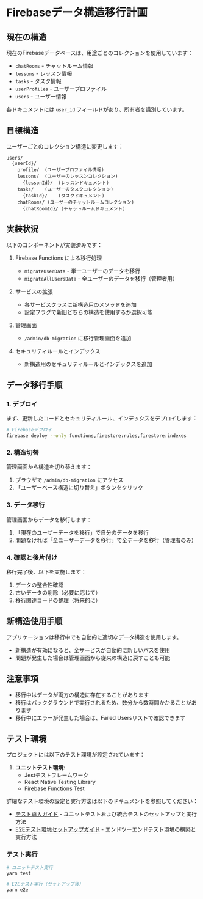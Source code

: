 # Firebaseデータ構造移行計画

## 現在の構造
現在のFirebaseデータベースは、用途ごとのコレクションを使用しています：

- `chatRooms` - チャットルーム情報
- `lessons` - レッスン情報
- `tasks` - タスク情報
- `userProfiles` - ユーザープロファイル
- `users` - ユーザー情報

各ドキュメントには `user_id` フィールドがあり、所有者を識別しています。

## 目標構造
ユーザーごとのコレクション構造に変更します：

```
users/
  {userId}/
    profile/  (ユーザープロファイル情報)
    lessons/  (ユーザーのレッスンコレクション)
      {lessonId}/  (レッスンドキュメント)
    tasks/    (ユーザーのタスクコレクション)
      {taskId}/    (タスクドキュメント)
    chatRooms/ (ユーザーのチャットルームコレクション)
      {chatRoomId}/ (チャットルームドキュメント)
```

## 実装状況

以下のコンポーネントが実装済みです：

1. Firebase Functions による移行処理
   - `migrateUserData` - 単一ユーザーのデータを移行
   - `migrateAllUsersData` - 全ユーザーのデータを移行（管理者用）

2. サービスの拡張
   - 各サービスクラスに新構造用のメソッドを追加
   - 設定フラグで新旧どちらの構造を使用するか選択可能

3. 管理画面
   - `/admin/db-migration` に移行管理画面を追加

4. セキュリティルールとインデックス
   - 新構造用のセキュリティルールとインデックスを追加

## データ移行手順

### 1. デプロイ
まず、更新したコードとセキュリティルール、インデックスをデプロイします：

```bash
# Firebaseデプロイ
firebase deploy --only functions,firestore:rules,firestore:indexes
```

### 2. 構造切替
管理画面から構造を切り替えます：

1. ブラウザで `/admin/db-migration` にアクセス
2. 「ユーザーベース構造に切り替え」ボタンをクリック

### 3. データ移行
管理画面からデータを移行します：

1. 「現在のユーザーデータを移行」で自分のデータを移行
2. 問題なければ「全ユーザーデータを移行」で全データを移行（管理者のみ）

### 4. 確認と後片付け

移行完了後、以下を実施します：

1. データの整合性確認
2. 古いデータの削除（必要に応じて）
3. 移行関連コードの整理（将来的に）

## 新構造使用手順

アプリケーションは移行中でも自動的に適切なデータ構造を使用します。

- 新構造が有効になると、全サービスが自動的に新しいパスを使用
- 問題が発生した場合は管理画面から従来の構造に戻すことも可能

## 注意事項

- 移行中はデータが両方の構造に存在することがあります
- 移行はバックグラウンドで実行されるため、数分から数時間かかることがあります
- 移行中にエラーが発生した場合は、Failed Usersリストで確認できます 

## テスト環境

プロジェクトには以下のテスト環境が設定されています：

1. **ユニットテスト環境**:
   - Jestテストフレームワーク
   - React Native Testing Library
   - Firebase Functions Test

詳細なテスト環境の設定と実行方法は以下のドキュメントを参照してください：
- [テスト導入ガイド](./TESTING.md) - ユニットテストおよび統合テストのセットアップと実行方法
- [E2Eテスト環境セットアップガイド](./E2E-TESTING.md) - エンドツーエンドテスト環境の構築と実行方法

### テスト実行

```bash
# ユニットテスト実行
yarn test

# E2Eテスト実行（セットアップ後）
yarn e2e
``` 